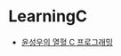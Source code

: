 # LearningC

- [윤성우의 열혈 C 프로그래밍](https://github.com/r3j0/LearningC/blob/master/Docs/book1/book1_contents.md)